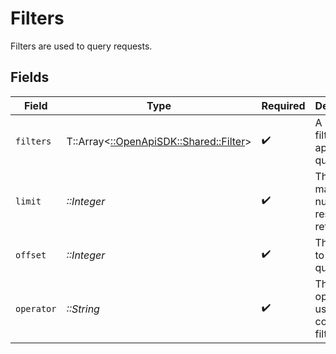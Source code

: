 # Filters

Filters are used to query requests.


## Fields

| Field                                                                   | Type                                                                    | Required                                                                | Description                                                             |
| ----------------------------------------------------------------------- | ----------------------------------------------------------------------- | ----------------------------------------------------------------------- | ----------------------------------------------------------------------- |
| `filters`                                                               | T::Array<[::OpenApiSDK::Shared::Filter](../../models/shared/filter.md)> | :heavy_check_mark:                                                      | A list of filters to apply to the query.                                |
| `limit`                                                                 | *::Integer*                                                             | :heavy_check_mark:                                                      | The maximum number of results to return.                                |
| `offset`                                                                | *::Integer*                                                             | :heavy_check_mark:                                                      | The offset to start the query from.                                     |
| `operator`                                                              | *::String*                                                              | :heavy_check_mark:                                                      | The operator to use when combining filters.                             |